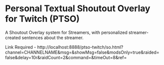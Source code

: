 # Personal Textual Shoutout Overlay for Twitch (PTSO)

A Shoutout Overlay system for Streamers, with personalized streamer-created sentences about the streamer.

Link Required - http://localhost:8888/ptso-twitch/so.html?channel=CHANNELNAME&msg=&showMsg=false&modsOnly=true&raided=false&delay=10r&raidCount=2&command=&timeOut=8&ref=